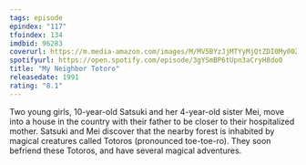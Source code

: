 ```yaml
---
tags: episode
epindex: "117"
tfoindex: 134
imdbid: 96283
coverurl: https://m.media-amazon.com/images/M/MV5BYzJjMTYyMjQtZDI0My00ZjE2LTkyNGYtOTllNGQxNDMyZjE0XkEyXkFqcGdeQXVyMTMxODk2OTU@._V1_SY300_CR3,0,202,300_.jpg
spotifyurl: https://open.spotify.com/episode/3gYSmBP6tUpn3aCryH8do0
title: "My Neighbor Totoro"
releasedate: 1991
rating: "8.1"
---
```


Two young girls, 10-year-old Satsuki and her 4-year-old sister Mei, move into a house in the country with their father to be closer to their hospitalized mother. Satsuki and Mei discover that the nearby forest is inhabited by magical creatures called Totoros (pronounced toe-toe-ro). They soon befriend these Totoros, and have several magical adventures.